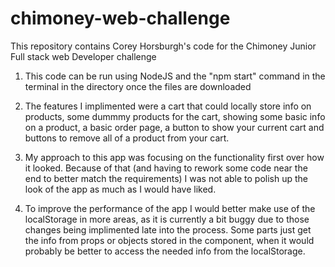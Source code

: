 # chimoney-web-challenge

This repository contains Corey Horsburgh's code for the Chimoney Junior Full stack web Developer challenge

1. This code can be run using NodeJS and the "npm start" command in the terminal in the directory once the files are downloaded

2. The features I implimented were a cart that could locally store info on products, some dummmy products for the cart, showing some basic info on a product, a basic order page, a button to show your current cart and buttons to remove all of a product from your cart.

3. My approach to this app was focusing on the functionality first over how it looked. Because of that (and having to rework some code near the end to better match the requirements) I was not able to polish up the look of the app as much as I would have liked.

4. To improve the performance of the app I would better make use of the localStorage in more areas, as it is currently a bit buggy due to those changes being implimented late into the process. Some parts just get the info from props or objects stored in the component, when it would probably be better to access the needed info from the localStorage.
